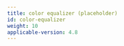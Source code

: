 ```yaml
---
title: color equalizer (placeholder)
id: color-equalizer
weight: 10
applicable-version: 4.8
---
```


